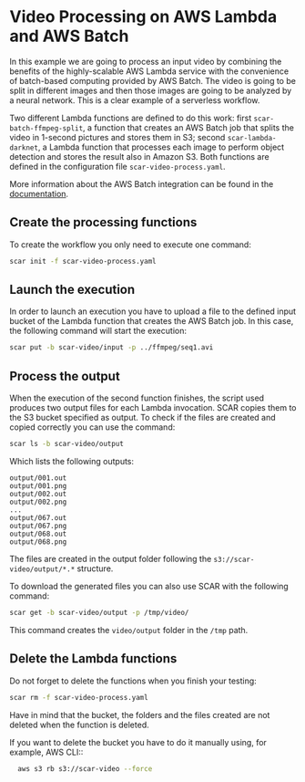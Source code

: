 # Video Processing on AWS Lambda and AWS Batch

In this example we are going to process an input video by combining the benefits of the highly-scalable AWS Lambda service with the convenience of batch-based computing provided by AWS Batch. The video is going to be split in different images and then those images are going to be analyzed by a neural network. This is a clear example of a serverless workflow.

Two different Lambda functions are defined to do this work: first `scar-batch-ffmpeg-split`, a function that creates an AWS Batch job that splits the video in 1-second pictures and stores them in S3; second `scar-lambda-darknet`, a Lambda function that processes each image to perform object detection and stores the result also in Amazon S3. Both functions are defined in the configuration file `scar-video-process.yaml`.

More information about the AWS Batch integration can be found in the [documentation](https://scar.readthedocs.io/en/latest/batch.html).

## Create the processing functions

To create the workflow you only need to execute one command:

```sh
scar init -f scar-video-process.yaml
```

## Launch the execution

In order to launch an execution you have to upload a file to the defined input bucket of the Lambda function that creates the AWS Batch job. In this case, the following command will start the execution:

```sh
scar put -b scar-video/input -p ../ffmpeg/seq1.avi
```

## Process the output

When the execution of the second function finishes, the script used produces two output files for each Lambda invocation. SCAR copies them to the S3 bucket specified as output. To check if the files are created and copied correctly you can use the command:

```sh
scar ls -b scar-video/output
```

Which lists the following outputs:

```
output/001.out
output/001.png
output/002.out
output/002.png
...
output/067.out
output/067.png
output/068.out
output/068.png
```

The files are created in the output folder following the `s3://scar-video/output/*.*` structure.

To download the generated files you can also use SCAR with the following command:

```sh
scar get -b scar-video/output -p /tmp/video/
```

This command creates the `video/output` folder in the `/tmp` path.

## Delete the Lambda functions

Do not forget to delete the functions when you finish your testing:

```sh
scar rm -f scar-video-process.yaml
```

Have in mind that the bucket, the folders and the files created are not deleted when the function is deleted.

If you want to delete the bucket you have to do it manually using, for example, AWS CLI::

```sh
  aws s3 rb s3://scar-video --force
```